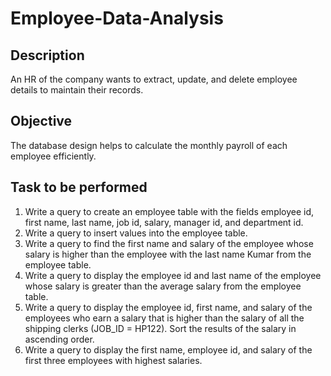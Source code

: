 # Employee-Data-Analysis

## Description 
An HR of the company wants to extract, update, and delete employee details to maintain their records.

## Objective
The database design helps to calculate the monthly payroll of each employee efficiently.

## Task to be performed
1. Write a query to create an employee table with the fields employee id, first name, last name, job id, salary, manager id, and department id.
2. Write a query to insert values into the employee table.
3. Write a query to find the first name and salary of the employee whose salary is higher than the employee with the last name Kumar from the employee table.
4. Write a query to display the employee id and last name of the employee whose salary is greater than the average salary from the employee table.
5. Write a query to display the employee id, first name, and salary of the employees who earn a salary that is higher than the salary of all the shipping clerks (JOB_ID = HP122). Sort the results of the salary in ascending order.
6. Write a query to display the first name, employee id, and salary of the first three employees with highest salaries.

